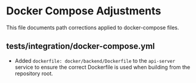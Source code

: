 # Docker Compose Adjustments

This file documents path corrections applied to docker-compose files.

## tests/integration/docker-compose.yml
- Added `dockerfile: docker/backend/Dockerfile` to the `api-server` service to ensure the correct Dockerfile is used when building from the repository root.
